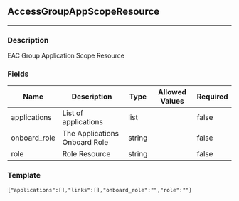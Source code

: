 ## AccessGroupAppScopeResource
---
### Description
EAC Group Application Scope Resource
### Fields
| Name | Description | Type | Allowed Values | Required |
| ---- | ----------- | ---- | -------------- | -------- |
| applications | List of applications | list |  | false |
| onboard_role | The Applications Onboard Role | string |  | false |
| role | Role Resource | string |  | false |
### Template
```
{"applications":[],"links":[],"onboard_role":"","role":""}
```
